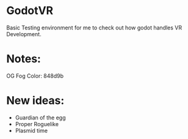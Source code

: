 # GodotVR
Basic Testing environment for me to check out how godot handles VR Development.


# Notes:
OG Fog Color:
848d9b

# New ideas:
- Guardian of the egg
- Proper Roguelike
- Plasmid time 